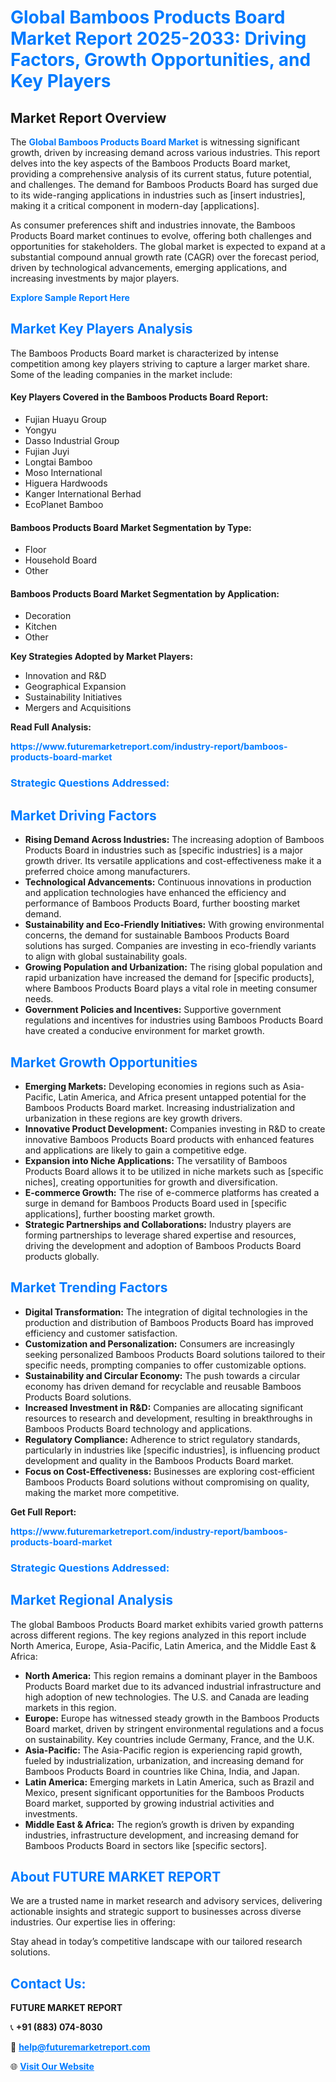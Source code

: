 <h1 style="color: #007BFF;">Global Bamboos Products Board Market Report 2025-2033: Driving Factors, Growth Opportunities, and Key Players</h1>

<section id="overview">
<h2>Market Report Overview</h2>
<p>The <a href="https://www.futuremarketreport.com/industry-report/bamboos-products-board-market" style="color: #007BFF; text-decoration: none;"><strong>Global Bamboos Products Board Market</strong></a> is witnessing significant growth, driven by increasing demand across various industries. This report delves into the key aspects of the Bamboos Products Board market, providing a comprehensive analysis of its current status, future potential, and challenges. The demand for Bamboos Products Board has surged due to its wide-ranging applications in industries such as [insert industries], making it a critical component in modern-day [applications].</p>
<p>As consumer preferences shift and industries innovate, the Bamboos Products Board market continues to evolve, offering both challenges and opportunities for stakeholders. The global market is expected to expand at a substantial compound annual growth rate (CAGR) over the forecast period, driven by technological advancements, emerging applications, and increasing investments by major players.</p>
</section>

<section id="overview">
<p><a href="https://www.futuremarketreport.com/request-sample/reportId=47110" style="color: #007BFF; text-decoration: none;"><strong>Explore Sample Report Here</strong></a></p>
</section>

<section id="key-players">
<h2 style="color: #007BFF;">Market Key Players Analysis</h2>
<p>The Bamboos Products Board market is characterized by intense competition among key players striving to capture a larger market share. Some of the leading companies in the market include:</p>
<h4>Key Players Covered in the Bamboos Products Board Report:</h4>
<ul><li>Fujian Huayu Group</li><li>Yongyu</li><li>Dasso Industrial Group</li><li>Fujian Juyi</li><li>Longtai Bamboo</li><li>Moso International</li><li>Higuera Hardwoods</li><li>Kanger International Berhad</li><li>EcoPlanet Bamboo</li></ul>
<h4>Bamboos Products Board Market Segmentation by Type:</h4>
<ul><li>Floor</li><li>Household Board</li><li>Other</li></ul>

<h4>Bamboos Products Board Market Segmentation by Application:</h4>
<ul><li>Decoration</li><li>Kitchen</li><li>Other</li></ul>
<p><strong>Key Strategies Adopted by Market Players:</strong></p>
<ul>
<li>Innovation and R&D</li>
<li>Geographical Expansion</li>
<li>Sustainability Initiatives</li>
<li>Mergers and Acquisitions</li>
</ul>
</section>

<section>
<p><strong>Read Full Analysis: </strong></p><a href="https://www.futuremarketreport.com/industry-report/bamboos-products-board-market" style="color: #007BFF; text-decoration: none;"><strong>https://www.futuremarketreport.com/industry-report/bamboos-products-board-market</strong></a>
<h3 style="color: #007BFF;">Strategic Questions Addressed:</h3>
</section>

<section id="driving-factors">
<h2 style="color: #007BFF;">Market Driving Factors</h2>
<ul>
<li><strong>Rising Demand Across Industries:</strong> The increasing adoption of Bamboos Products Board in industries such as [specific industries] is a major growth driver. Its versatile applications and cost-effectiveness make it a preferred choice among manufacturers.</li>
<li><strong>Technological Advancements:</strong> Continuous innovations in production and application technologies have enhanced the efficiency and performance of Bamboos Products Board, further boosting market demand.</li>
<li><strong>Sustainability and Eco-Friendly Initiatives:</strong> With growing environmental concerns, the demand for sustainable Bamboos Products Board solutions has surged. Companies are investing in eco-friendly variants to align with global sustainability goals.</li>
<li><strong>Growing Population and Urbanization:</strong> The rising global population and rapid urbanization have increased the demand for [specific products], where Bamboos Products Board plays a vital role in meeting consumer needs.</li>
<li><strong>Government Policies and Incentives:</strong> Supportive government regulations and incentives for industries using Bamboos Products Board have created a conducive environment for market growth.</li>
</ul>
</section>

<section id="growth-opportunities">
<h2 style="color: #007BFF;">Market Growth Opportunities</h2>
<ul>
<li><strong>Emerging Markets:</strong> Developing economies in regions such as Asia-Pacific, Latin America, and Africa present untapped potential for the Bamboos Products Board market. Increasing industrialization and urbanization in these regions are key growth drivers.</li>
<li><strong>Innovative Product Development:</strong> Companies investing in R&D to create innovative Bamboos Products Board products with enhanced features and applications are likely to gain a competitive edge.</li>
<li><strong>Expansion into Niche Applications:</strong> The versatility of Bamboos Products Board allows it to be utilized in niche markets such as [specific niches], creating opportunities for growth and diversification.</li>
<li><strong>E-commerce Growth:</strong> The rise of e-commerce platforms has created a surge in demand for Bamboos Products Board used in [specific applications], further boosting market growth.</li>
<li><strong>Strategic Partnerships and Collaborations:</strong> Industry players are forming partnerships to leverage shared expertise and resources, driving the development and adoption of Bamboos Products Board products globally.</li>
</ul>
</section>

<section id="trending-factors">
<h2 style="color: #007BFF;">Market Trending Factors</h2>
<ul>
<li><strong>Digital Transformation:</strong> The integration of digital technologies in the production and distribution of Bamboos Products Board has improved efficiency and customer satisfaction.</li>
<li><strong>Customization and Personalization:</strong> Consumers are increasingly seeking personalized Bamboos Products Board solutions tailored to their specific needs, prompting companies to offer customizable options.</li>
<li><strong>Sustainability and Circular Economy:</strong> The push towards a circular economy has driven demand for recyclable and reusable Bamboos Products Board solutions.</li>
<li><strong>Increased Investment in R&D:</strong> Companies are allocating significant resources to research and development, resulting in breakthroughs in Bamboos Products Board technology and applications.</li>
<li><strong>Regulatory Compliance:</strong> Adherence to strict regulatory standards, particularly in industries like [specific industries], is influencing product development and quality in the Bamboos Products Board market.</li>
<li><strong>Focus on Cost-Effectiveness:</strong> Businesses are exploring cost-efficient Bamboos Products Board solutions without compromising on quality, making the market more competitive.</li>
</ul>
</section>

<section>
<p><strong>Get Full Report: </strong></p><a href="https://www.futuremarketreport.com/industry-report/bamboos-products-board-market" style="color: #007BFF; text-decoration: none;"><strong>https://www.futuremarketreport.com/industry-report/bamboos-products-board-market</strong></a>
<h3 style="color: #007BFF;">Strategic Questions Addressed:</h3>
</section>


<section id="regional-analysis">
<h2 style="color: #007BFF;">Market Regional Analysis</h2>
<p>The global Bamboos Products Board market exhibits varied growth patterns across different regions. The key regions analyzed in this report include North America, Europe, Asia-Pacific, Latin America, and the Middle East & Africa:</p>
<ul>
<li><strong>North America:</strong> This region remains a dominant player in the Bamboos Products Board market due to its advanced industrial infrastructure and high adoption of new technologies. The U.S. and Canada are leading markets in this region.</li>
<li><strong>Europe:</strong> Europe has witnessed steady growth in the Bamboos Products Board market, driven by stringent environmental regulations and a focus on sustainability. Key countries include Germany, France, and the U.K.</li>
<li><strong>Asia-Pacific:</strong> The Asia-Pacific region is experiencing rapid growth, fueled by industrialization, urbanization, and increasing demand for Bamboos Products Board in countries like China, India, and Japan.</li>
<li><strong>Latin America:</strong> Emerging markets in Latin America, such as Brazil and Mexico, present significant opportunities for the Bamboos Products Board market, supported by growing industrial activities and investments.</li>
<li><strong>Middle East & Africa:</strong> The region’s growth is driven by expanding industries, infrastructure development, and increasing demand for Bamboos Products Board in sectors like [specific sectors].</li>
</ul>
</section>

<footer>
<h2 style="color: #007BFF;">About FUTURE MARKET REPORT</h2>
<p>We are a trusted name in market research and advisory services, delivering actionable insights and strategic support to businesses across diverse industries. Our expertise lies in offering:</p>

<p>Stay ahead in today’s competitive landscape with our tailored research solutions.</p>

<h2 style="color: #007BFF;">Contact Us:</h2>
<p><strong>FUTURE MARKET REPORT</strong></p>
<p>📞 <strong>+91 (883) 074-8030</strong></p>
<p>📧 <strong><a href="mailto:help@futuremarketreport.com" style="color: #007BFF;">help@futuremarketreport.com</a></strong></p>
<p>🌐 <strong><a href="https://www.futuremarketreport.com/" style="color: #007BFF;">Visit Our Website</a></strong></p>
</footer>